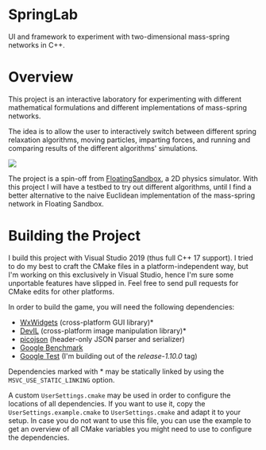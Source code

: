 # SpringLab
UI and framework to experiment with two-dimensional mass-spring networks in C++.

# Overview
This project is an interactive laboratory for experimenting with different mathematical formulations and different implementations of mass-spring networks.

The idea is to allow the user to interactively switch between different spring relaxation algorithms, moving particles, imparting forces, and running and comparing results of the different algorithms' simulations.

<img src="https://i.imgur.com/pMsZVeU.png">

The project is a spin-off from [FloatingSandbox](https://github.com/GabrieleGiuseppini/Floating-Sandbox), a 2D physics simulator. With this project I will have a testbed to try out different algorithms, until I find a better alternative to the naive Euclidean implementation of the mass-spring network in Floating Sandbox.

# Building the Project
I build this project with Visual Studio 2019 (thus full C++ 17 support).
I tried to do my best to craft the CMake files in a platform-independent way, but I'm working on this exclusively in Visual Studio, hence I'm sure some unportable features have slipped in. Feel free to send pull requests for CMake edits for other platforms.

In order to build the game, you will need the following dependencies:
- <a href="https://www.wxwidgets.org/">WxWidgets</a> (cross-platform GUI library)*
- <a href="http://openil.sourceforge.net/">DevIL</a> (cross-platform image manipulation library)*
- <a href="https://github.com/kazuho/picojson">picojson</a> (header-only JSON parser and serializer)
- <a href="https://github.com/google/benchmark">Google Benchmark</a>
- <a href="https://github.com/google/googletest/">Google Test</a> (I'm building out of the _release-1.10.0_ tag)

Dependencies marked with * may be statically linked by using the `MSVC_USE_STATIC_LINKING` option.

A custom `UserSettings.cmake` may be used in order to configure the locations of all dependencies. If you want to use it, copy the `UserSettings.example.cmake` to `UserSettings.cmake` and adapt it to your setup. In case you do not want to use this file, you can use the example to get an overview of all CMake variables you might need to use to configure the dependencies.